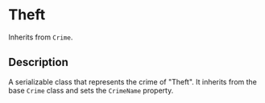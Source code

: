 # Theft

Inherits from `Crime`.

## Description

A serializable class that represents the crime of "Theft". It inherits from the base `Crime` class and sets the `CrimeName` property.
